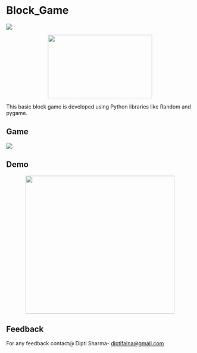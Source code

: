 # Block_Game
 <img src="https://img.shields.io/badge/Python-Random, Pygame-358597">
 
 <p align="center">
  <img src="https://p.kindpng.com/picc/s/437-4372369_https-www-pygame-org-pygame-png-pygame-logo.png" width="280" height="170"/>
</p>


This basic block game is developed using Python libraries like Random and pygame.


## Game 
<img src="https://user-images.githubusercontent.com/75442473/182326840-f037aaf0-1934-463a-aca9-f3c5e9c0018a.png">

## Demo
<p align="center">
  <img src="https://kidscancode.org/blog/img/shmup_part2_1.gif" width="400" height="370"/>
</p>


## Feedback
For any feedback contact@ Dipti Sharma- diptifalna@gmail.com
